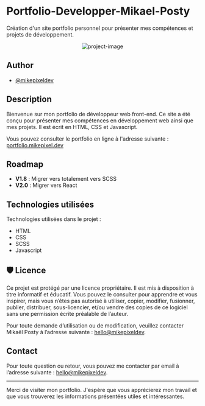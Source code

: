 # Portfolio-Developper-Mikael-Posty

Création d'un site portfolio personnel pour présenter mes compétences et projets de développement.

<p align="center"><img src="https://socialify.git.ci/mikepixeldev/Portfolio-Mikael-Posty/image?description=1&amp;font=Raleway&amp;language=1&amp;name=1&amp;pattern=Circuit%20Board&amp;theme=Auto" alt="project-image"></p>

## Author

- [@mikepixeldev](https://github.com/mikepixeldev)

## Description

Bienvenue sur mon portfolio de développeur web front-end. Ce site a été conçu pour présenter mes compétences en développement web ainsi que mes projets. Il est écrit en HTML, CSS et Javascript.

Vous pouvez consulter le portfolio en ligne à l'adresse suivante : [portfolio.mikepixel.dev](https://portfolio.mikepixel.dev/)

## Roadmap

- **V1.8** : Migrer vers totalement vers SCSS
- **V2.0** : Migrer vers React

## Technologies utilisées

Technologies utilisées dans le projet :

* HTML
* CSS
* SCSS
* Javascript

## 🛡️ Licence

Ce projet est protégé par une licence propriétaire. Il est mis à disposition à titre informatif et éducatif. Vous pouvez le consulter pour apprendre et vous inspirer, mais vous n’êtes pas autorisé à utiliser, copier, modifier, fusionner, publier, distribuer, sous-licencier, et/ou vendre des copies de ce logiciel sans une permission écrite préalable de l’auteur.

Pour toute demande d’utilisation ou de modification, veuillez contacter Mikaël Posty à l’adresse suivante : [hello@mikepixeldev](mailto:hello@mikepixeldev).

## Contact

Pour toute question ou retour, vous pouvez me contacter par email à l’adresse suivante : [hello@mikepixeldev](mailto:hello@mikepixeldev).

---

Merci de visiter mon portfolio. J'espère que vous apprécierez mon travail et que vous trouverez les informations présentées utiles et intéressantes.
